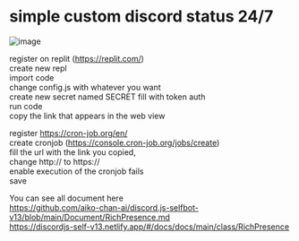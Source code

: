 # simple custom discord status 24/7

![image](https://github.com/Zaxerion/simplerpc/assets/24669898/1aebfca9-8b28-4a01-96d9-9b8f4a4ab1ad) <br />

register on replit (https://replit.com/) <br />
create new repl <br />
import code\
change config.js with whatever you want\
create new secret named SECRET fill with token auth  <br />
run code\
copy the link that appears in the web view

register https://cron-job.org/en/  <br />
create cronjob (https://console.cron-job.org/jobs/create) <br />
fill the url with the link you copied, <br />
change http:// to https:// <br />
enable execution of the cronjob fails <br />
save <br />

You can see all document here <br />
https://github.com/aiko-chan-ai/discord.js-selfbot-v13/blob/main/Document/RichPresence.md <br />
https://discordjs-self-v13.netlify.app/#/docs/docs/main/class/RichPresence <br />
